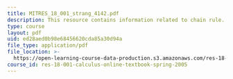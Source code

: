 ```yaml
---
title: MITRES_18_001_strang_4142.pdf
description: This resource contains information related to chain rule.
type: course
layout: pdf
uid: ed28aed0b98e68456620cda85a30d94a
file_type: application/pdf
file_location: >-
  https://open-learning-course-data-production.s3.amazonaws.com/res-18-001-calculus-online-textbook-spring-2005/ed28aed0b98e68456620cda85a30d94a_MITRES_18_001_strang_4142.pdf
course_id: res-18-001-calculus-online-textbook-spring-2005
---
```

